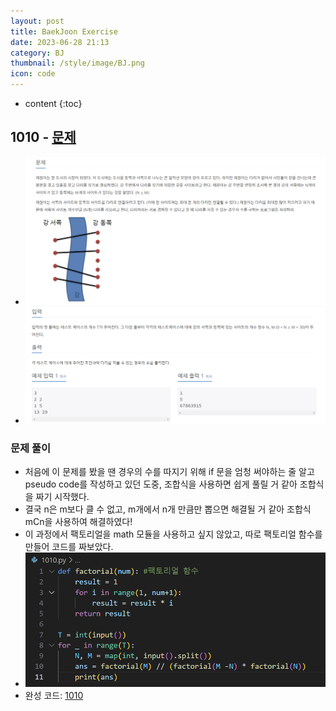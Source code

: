 ```yaml
---
layout: post
title: BaekJoon Exercise
date: 2023-06-28 21:13
category: BJ
thumbnail: /style/image/BJ.png
icon: code
---
```


* content
{:toc}

## 1010 - [문제](https://www.acmicpc.net/problem/1010)
+ ![문제](/style/image/1010_Q.png)
+ ![문제](/style/image/1010_IP.png)

### 문제 풀이
+ 처음에 이 문제를 봤을 땐 경우의 수를 따지기 위해 if 문을 엄청 써야하는 줄 알고 pseudo code를 작성하고 있던 도중,
조합식을 사용하면 쉽게 풀릴 거 같아 조합식을 짜기 시작했다.
+ 결국 n은 m보다 클 수 없고, m개에서 n개 만큼만 뽑으면 해결될 거 같아 조합식 mCn을 사용하여 해결하였다!
+ 이 과정에서 팩토리얼을 math 모듈을 사용하고 싶지 않았고, 따로 팩토리얼 함수를 만들어 코드를 짜보았다.
+ ![코드](/style/image/1010.png)
+ 완성 코드: [1010](https://github.com/ggsong0328/solved.ac/blob/solved.ac/1010.py)